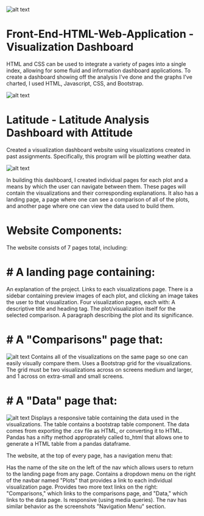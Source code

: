 ![alt text](https://github.com/riggiobill/Web-Design-Challenge/blob/main/Screenshots/Web-Design-Screenshot-1.png?raw=true)



# Front-End-HTML-Web-Application - Visualization Dashboard

HTML and CSS  can be used to integrate a variety of pages into a single index, allowing for some fluid and information dashboard applications. To create a dashboard showing off the analysis I've done and the graphs I've charted, I used HTML, Javascript, CSS, and Bootstrap.

![alt text](https://github.com/riggiobill/Web-Design-Challenge/blob/main/Screenshots/Web-Design-Screenshot-2.png?raw=true)




# Latitude - Latitude Analysis Dashboard with Attitude
Created a visualization dashboard website using visualizations created in past assignments. Specifically, this program will be plotting weather data.

![alt text](https://github.com/riggiobill/Web-Design-Challenge/blob/main/Screenshots/Web-Design-Screenshot-3.png?raw=true)

In building this dashboard, I created individual pages for each plot and a means by which the user can navigate between them. These pages will contain the visualizations and their corresponding explanations. It also has a landing page, a page where one can see a comparison of all of the plots, and another page where one can view the data used to build them.




# Website Components:

The website consists of 7 pages total, including:

# # A landing page containing:
An explanation of the project.
Links to each visualizations page. There is a sidebar containing preview images of each plot, and clicking an image takes the user to that visualization.
Four visualization pages, each with:
A descriptive title and heading tag.
The plot/visualization itself for the selected comparison.
A paragraph describing the plot and its significance.


# # A "Comparisons" page that:
![alt text](https://github.com/riggiobill/Web-Design-Challenge/blob/main/Screenshots/Web-Design-Screenshot-4.png?raw=true)
Contains all of the visualizations on the same page so one can easily visually compare them.
Uses a Bootstrap grid for the visualizations.
The grid must be two visualizations across on screens medium and larger, and 1 across on extra-small and small screens.




# # A "Data" page that:
![alt text](https://github.com/riggiobill/Web-Design-Challenge/blob/main/Screenshots/Web-Design-Screenshot-5.png?raw=true)
Displays a responsive table containing the data used in the visualizations.
The table contains a bootstrap table component.
The data comes from exporting the .csv file as HTML, or converting it to HTML. Pandas has a nifty method approprately called to_html that allows one to generate a HTML table from a pandas dataframe.

The website, at the top of every page, has a navigation menu that:

Has the name of the site on the left of the nav which allows users to return to the landing page from any page.
Contains a dropdown menu on the right of the navbar named "Plots" that provides a link to each individual visualization page.
Provides two more text links on the right: "Comparisons," which links to the comparisons page, and "Data," which links to the data page.
Is responsive (using media queries). The nav has similar behavior as the screenshots "Navigation Menu" section.


